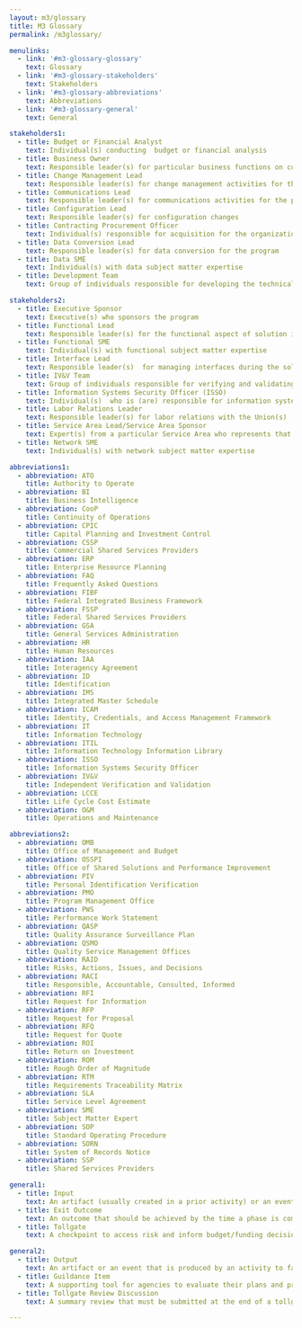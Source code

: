 ```yaml
---
layout: m3/glossary
title: M3 Glossary
permalink: /m3glossary/

menulinks:
  - link: '#m3-glossary-glossary'
    text: Glossary
  - link: '#m3-glossary-stakeholders'
    text: Stakeholders
  - link: '#m3-glossary-abbreviations'
    text: Abbreviations
  - link: '#m3-glossary-general'
    text: General

stakeholders1:
  - title: Budget or Financial Analyst 
    text: Individual(s) conducting  budget or financial analysis
  - title: Business Owner  
    text: Responsible leader(s) for particular business functions on customer side, e.g., CFO, CHCO
  - title: Change Management Lead
    text: Responsible leader(s) for change management activities for the program
  - title: Communications Lead
    text: Responsible leader(s) for communications activities for the program
  - title: Configuration Lead
    text: Responsible leader(s) for configuration changes 
  - title: Contracting Procurement Officer 
    text: Individual(s) responsible for acquisition for the organization and managing contracts
  - title: Data Conversion Lead 
    text: Responsible leader(s) for data conversion for the program
  - title: Data SME
    text: Individual(s) with data subject matter expertise
  - title: Development Team
    text: Group of individuals responsible for developing the technical solution

stakeholders2:
  - title: Executive Sponsor 
    text: Executive(s) who sponsors the program
  - title: Functional Lead
    text: Responsible leader(s) for the functional aspect of solution implementation 
  - title: Functional SME
    text: Individual(s) with functional subject matter expertise
  - title: Interface Lead 
    text: Responsible leader(s)  for managing interfaces during the solution implementation
  - title: IV&V Team
    text: Group of individuals responsible for verifying and validating processes
  - title: Information Systems Security Officer (ISSO)
    text: Individual(s)  who is (are) responsible for information systems security 
  - title: Labor Relations Leader
    text: Responsible leader(s) for labor relations with the Union(s)
  - title: Service Area Lead/Service Area Sponsor
    text: Expert(s) from a particular Service Area who represents that Service Area
  - title: Network SME
    text: Individual(s) with network subject matter expertise

abbreviations1:
  - abbreviation: ATO
    title: Authority to Operate
  - abbreviation: BI
    title: Business Intelligence
  - abbreviation: CooP
    title: Continuity of Operations
  - abbreviation: CPIC
    title: Capital Planning and Investment Control
  - abbreviation: CSSP
    title: Commercial Shared Services Providers
  - abbreviation: ERP
    title: Enterprise Resource Planning
  - abbreviation: FAQ 
    title: Frequently Asked Questions
  - abbreviation: FIBF
    title: Federal Integrated Business Framework
  - abbreviation: FSSP
    title: Federal Shared Services Providers
  - abbreviation: GSA
    title: General Services Administration
  - abbreviation: HR
    title: Human Resources
  - abbreviation: IAA
    title: Interagency Agreement
  - abbreviation: ID
    title: Identification
  - abbreviation: IMS
    title: Integrated Master Schedule
  - abbreviation: ICAM
    title: Identity, Credentials, and Access Management Framework
  - abbreviation: IT
    title: Information Technology
  - abbreviation: ITIL
    title: Information Technology Information Library 
  - abbreviation: ISSO
    title: Information Systems Security Officer 
  - abbreviation: IV&V
    title: Independent Verification and Validation
  - abbreviation: LCCE
    title: Life Cycle Cost Estimate
  - abbreviation: O&M
    title: Operations and Maintenance

abbreviations2:
  - abbreviation: OMB
    title: Office of Management and Budget
  - abbreviation: OSSPI
    title: Office of Shared Solutions and Performance Improvement
  - abbreviation: PIV
    title: Personal Identification Verification
  - abbreviation: PMO
    title: Program Management Office
  - abbreviation: PWS
    title: Performance Work Statement
  - abbreviation: QASP
    title: Quality Assurance Surveillance Plan
  - abbreviation: QSMO
    title: Quality Service Management Offices
  - abbreviation: RAID 
    title: Risks, Actions, Issues, and Decisions 
  - abbreviation: RACI
    title: Responsible, Accountable, Consulted, Informed
  - abbreviation: RFI
    title: Request for Information
  - abbreviation: RFP
    title: Request for Proposal
  - abbreviation: RFQ
    title: Request for Quote
  - abbreviation: ROI
    title: Return on Investment
  - abbreviation: ROM
    title: Rough Order of Magnitude
  - abbreviation: RTM
    title: Requirements Traceability Matrix
  - abbreviation: SLA
    title: Service Level Agreement
  - abbreviation: SME
    title: Subject Matter Expert
  - abbreviation: SOP
    title: Standard Operating Procedure
  - abbreviation: SORN
    title: System of Records Notice 
  - abbreviation: SSP
    title: Shared Services Providers

general1:
  - title: Input
    text: An artifact (usually created in a prior activity) or an event recommended to support completion of activities.
  - title: Exit Outcome
    text: An outcome that should be achieved by the time a phase is complete but is not necessarily a tollgate.
  - title: Tollgate
    text: A checkpoint to access risk and inform budget/funding decisions for the migration.

general2:
  - title: Output
    text: An artifact or an event that is produced by an activity to facilitate robust planning and migration activities in comprehensive program artifacts.
  - title: Guildance Item
    text: A supporting tool for agencies to evaluate their plans and program artifacts against leading practices; guidance items can be used to shape the content of agency specific documentation when not using a template.
  - title: Tollgate Review Discussion
    text: A summary review that must be submitted at the end of a tollgate with key components to inform risk review and budget/funding decisions for the migration.

---
```

